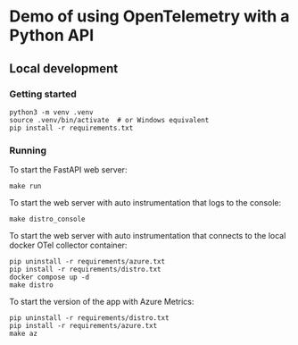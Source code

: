 # Demo of using OpenTelemetry with a Python API

## Local development

### Getting started

```shell
python3 -m venv .venv
source .venv/bin/activate  # or Windows equivalent
pip install -r requirements.txt
```

### Running

To start the FastAPI web server:
```shell
make run
```

To start the web server with auto instrumentation that logs to the console:
```shell
make distro_console
```

To start the web server with auto instrumentation that connects to the local docker OTel collector container:
```shell
pip uninstall -r requirements/azure.txt
pip install -r requirements/distro.txt
docker compose up -d
make distro
```

To start the version of the app with Azure Metrics:
```shell
pip uninstall -r requirements/distro.txt
pip install -r requirements/azure.txt
make az
```
